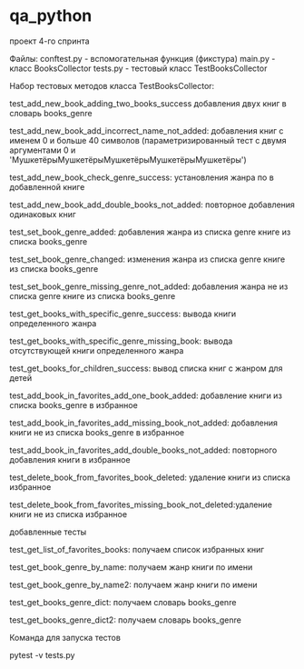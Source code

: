 # qa_python

проект 4-го спринта

Файлы:
conftest.py - вспомогательная функция (фикстура)
main.py - класс BooksCollector
tests.py - тестовый класс TestBooksCollector

Набор тестовых методов класса TestBooksCollector:

test_add_new_book_adding_two_books_success добавления двух книг в словарь books_genre

test_add_new_book_add_incorrect_name_not_added:  добавления книг с именем 0 и больше 40 символов (параметризированный тест с двумя аргументами 0 и 'МушкетёрыМушкетёрыМушкетёрыМушкетёрыМушкетёры')

test_add_new_book_check_genre_success:  установления жанра по  в добавленной книге

test_add_new_book_add_double_books_not_added:  повторное добавления одинаковых книг

test_set_book_genre_added:  добавления жанра из списка genre книге из списка books_genre

test_set_book_genre_changed: изменения жанра из списка genre книге из списка books_genre

test_set_book_genre_missing_genre_not_added: добавления жанра не из списка genre книге из списка books_genre

test_get_books_with_specific_genre_success:  вывода книги определенного жанра

test_get_books_with_specific_genre_missing_book: вывода отсутствующей книги определенного жанра

test_get_books_for_children_success: вывод списка книг с жанром для детей

test_add_book_in_favorites_add_one_book_added: добавление книги из списка books_genre в избранное

test_add_book_in_favorites_add_missing_book_not_added:  добавления книги не из списка books_genre в избранное

test_add_book_in_favorites_add_double_books_not_added:  повторного добавления книги в избранное

test_delete_book_from_favorites_book_deleted: удаление книги из списка избранное

test_delete_book_from_favorites_missing_book_not_deleted:удаление книги не из списка избранное

добавленные тесты

test_get_list_of_favorites_books: получаем список избранных книг

test_get_book_genre_by_name: получаем жанр книги по имени

test_get_book_genre_by_name2: получаем жанр книги по имени

test_get_books_genre_dict: получаем словарь books_genre

test_get_books_genre_dict2: получаем словарь books_genre

Команда для запуска тестов

pytest -v tests.py
